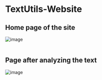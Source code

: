 # TextUtils-Website

## Home page of the site
![image](https://user-images.githubusercontent.com/70765320/131191781-9e0521e8-1941-43b9-8b21-8c569f07b372.png)
<br/><br/>
## Page after analyzing the text
![image](https://user-images.githubusercontent.com/70765320/131191883-0252e2c2-a634-49de-b5b9-b1fe19861f36.png)
